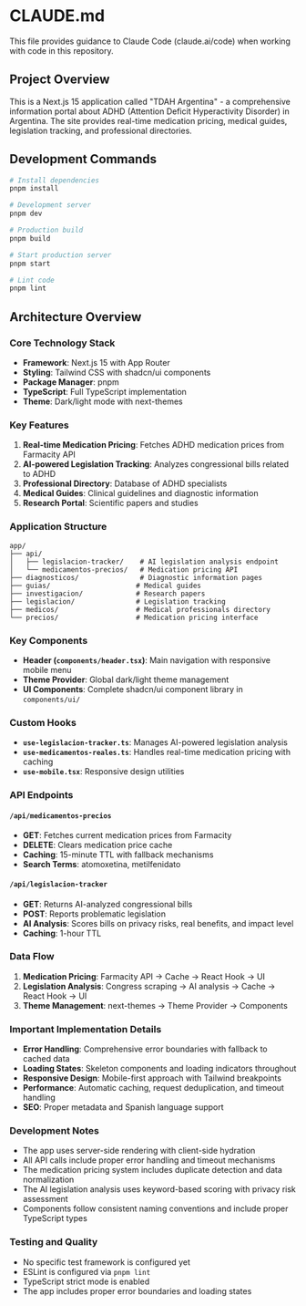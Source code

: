 # CLAUDE.md

This file provides guidance to Claude Code (claude.ai/code) when working with code in this repository.

## Project Overview

This is a Next.js 15 application called "TDAH Argentina" - a comprehensive information portal about ADHD (Attention Deficit Hyperactivity Disorder) in Argentina. The site provides real-time medication pricing, medical guides, legislation tracking, and professional directories.

## Development Commands

```bash
# Install dependencies
pnpm install

# Development server
pnpm dev

# Production build
pnpm build

# Start production server
pnpm start

# Lint code
pnpm lint
```

## Architecture Overview

### Core Technology Stack
- **Framework**: Next.js 15 with App Router
- **Styling**: Tailwind CSS with shadcn/ui components
- **Package Manager**: pnpm
- **TypeScript**: Full TypeScript implementation
- **Theme**: Dark/light mode with next-themes

### Key Features
1. **Real-time Medication Pricing**: Fetches ADHD medication prices from Farmacity API
2. **AI-powered Legislation Tracking**: Analyzes congressional bills related to ADHD
3. **Professional Directory**: Database of ADHD specialists
4. **Medical Guides**: Clinical guidelines and diagnostic information
5. **Research Portal**: Scientific papers and studies

### Application Structure

```
app/
├── api/
│   ├── legislacion-tracker/    # AI legislation analysis endpoint
│   └── medicamentos-precios/   # Medication pricing API
├── diagnosticos/               # Diagnostic information pages
├── guias/                     # Medical guides
├── investigacion/             # Research papers
├── legislacion/               # Legislation tracking
├── medicos/                   # Medical professionals directory
└── precios/                   # Medication pricing interface
```

### Key Components

- **Header (`components/header.tsx`)**: Main navigation with responsive mobile menu
- **Theme Provider**: Global dark/light theme management
- **UI Components**: Complete shadcn/ui component library in `components/ui/`

### Custom Hooks

- **`use-legislacion-tracker.ts`**: Manages AI-powered legislation analysis
- **`use-medicamentos-reales.ts`**: Handles real-time medication pricing with caching
- **`use-mobile.tsx`**: Responsive design utilities

### API Endpoints

#### `/api/medicamentos-precios`
- **GET**: Fetches current medication prices from Farmacity
- **DELETE**: Clears medication price cache
- **Caching**: 15-minute TTL with fallback mechanisms
- **Search Terms**: atomoxetina, metilfenidato

#### `/api/legislacion-tracker`
- **GET**: Returns AI-analyzed congressional bills
- **POST**: Reports problematic legislation
- **AI Analysis**: Scores bills on privacy risks, real benefits, and impact level
- **Caching**: 1-hour TTL

### Data Flow

1. **Medication Pricing**: Farmacity API → Cache → React Hook → UI
2. **Legislation Analysis**: Congress scraping → AI analysis → Cache → React Hook → UI
3. **Theme Management**: next-themes → Theme Provider → Components

### Important Implementation Details

- **Error Handling**: Comprehensive error boundaries with fallback to cached data
- **Loading States**: Skeleton components and loading indicators throughout
- **Responsive Design**: Mobile-first approach with Tailwind breakpoints
- **Performance**: Automatic caching, request deduplication, and timeout handling
- **SEO**: Proper metadata and Spanish language support

### Development Notes

- The app uses server-side rendering with client-side hydration
- All API calls include proper error handling and timeout mechanisms
- The medication pricing system includes duplicate detection and data normalization
- The AI legislation analysis uses keyword-based scoring with privacy risk assessment
- Components follow consistent naming conventions and include proper TypeScript types

### Testing and Quality

- No specific test framework is configured yet
- ESLint is configured via `pnpm lint`
- TypeScript strict mode is enabled
- The app includes proper error boundaries and loading states